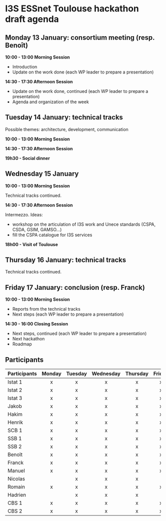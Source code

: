 # I3S ESSnet Toulouse hackathon draft agenda


## Monday 13 January: consortium meeting (resp. Benoît)

**10:00 - 13:00 Morning Session**

  * Introduction
  * Update on the work done (each WP leader to prepare a presentation)

**14:30 - 17:30 Afternoon Session**

  * Update on the work done, continued (each WP leader to prepare a presentation)
  * Agenda and organization of the week 


## Tuesday 14 January: technical tracks

Possible themes:  architecture, development, communication

**10:00 - 13:00 Morning Session**

**14:30 - 17:30 Afternoon Session**

**19h30 - Social dinner**


## Wednesday 15 January

**10:00 - 13:00 Morning Session**

Technical tracks continued.

**14:30 - 17:30 Afternoon Session**

Intermezzo. Ideas:

  * workshop on the articulation of I3S work and Unece standards (CSPA, CSDA, GSIM, GAMSO…)
  * fill the CSPA catalogue for I3S services

**18h00 - Visit of Toulouse**


## Thursday 16 January: technical tracks

Technical tracks continued.


## Friday 17 January: conclusion (resp. Franck)

**10:00 - 13:00 Morning Session**

  * Reports from the technical tracks
  * Next steps (each WP leader to prepare a presentation)

**14:30 - 16:00 Closing Session**

  * Next steps, continued (each WP leader to prepare a presentation)
  * Next hackathon
  * Roadmap


## Participants

| Participants | Monday | Tuesday | Wednesday | Thursday | Friday |
|---|:-:|:-:|:-:|:-:|:-:|
| Istat 1 | x | x | x | x | x |
| Istat 2 | x | x | x | x | x |
| Istat 3 | x | x | x | x | x |
| Jakob | x | x | x | x | x |
| Hakim | x | x | x | x | x |
| Henrik | x | x | x | x | x |
| SCB 1 | x | x | x | x | x |
| SSB 1 | x | x | x | x | x |
| SSB 2 | x | x | x | x | x |
| Benoît | x | x | x | x | x |
| Franck | x | x | x | x | x |
| Manuel | x | x | x | x | x |
| Nicolas |   | x | x | x |   |
| Romain | x | x | x | x | x |
| Hadrien |   | x | x | x |   |
| CBS 1 | x | x | x | x | x |
| CBS 2 | x | x | x | x | x |